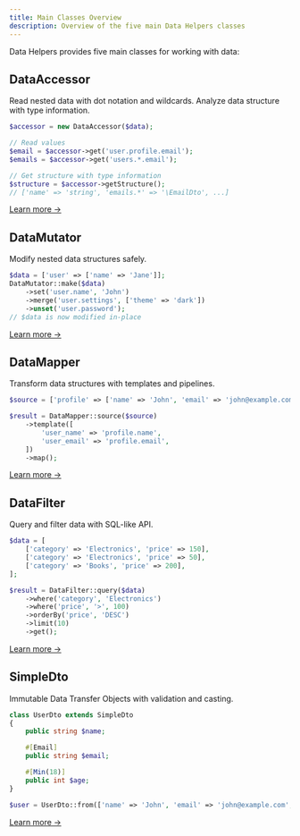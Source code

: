 ```yaml
---
title: Main Classes Overview
description: Overview of the five main Data Helpers classes
---
```


Data Helpers provides five main classes for working with data:

## DataAccessor

Read nested data with dot notation and wildcards. Analyze data structure with type information.

```php
$accessor = new DataAccessor($data);

// Read values
$email = $accessor->get('user.profile.email');
$emails = $accessor->get('users.*.email');

// Get structure with type information
$structure = $accessor->getStructure();
// ['name' => 'string', 'emails.*' => '\EmailDto', ...]
```

[Learn more →](/main-classes/data-accessor/)

## DataMutator

Modify nested data structures safely.

```php
$data = ['user' => ['name' => 'Jane']];
DataMutator::make($data)
    ->set('user.name', 'John')
    ->merge('user.settings', ['theme' => 'dark'])
    ->unset('user.password');
// $data is now modified in-place
```

[Learn more →](/main-classes/data-mutator/)

## DataMapper

Transform data structures with templates and pipelines.

```php
$source = ['profile' => ['name' => 'John', 'email' => 'john@example.com']];

$result = DataMapper::source($source)
    ->template([
        'user_name' => 'profile.name',
        'user_email' => 'profile.email',
    ])
    ->map();
```

[Learn more →](/main-classes/data-mapper/)

## DataFilter

Query and filter data with SQL-like API.

```php
$data = [
    ['category' => 'Electronics', 'price' => 150],
    ['category' => 'Electronics', 'price' => 50],
    ['category' => 'Books', 'price' => 200],
];

$result = DataFilter::query($data)
    ->where('category', 'Electronics')
    ->where('price', '>', 100)
    ->orderBy('price', 'DESC')
    ->limit(10)
    ->get();
```

[Learn more →](/main-classes/data-filter/)

## SimpleDto

Immutable Data Transfer Objects with validation and casting.

```php
class UserDto extends SimpleDto
{
    public string $name;

    #[Email]
    public string $email;

    #[Min(18)]
    public int $age;
}

$user = UserDto::from(['name' => 'John', 'email' => 'john@example.com', 'age' => 25]);
```

[Learn more →](/main-classes/simple-dto/)
